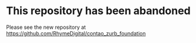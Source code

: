 This repository has been abandoned
===============

Please see the new repository at https://github.com/RhymeDigital/contao_zurb_foundation